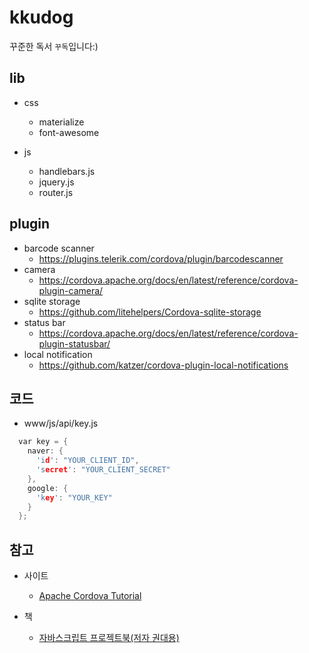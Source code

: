 # kkudog
꾸준한 독서 `꾸독`입니다:)

## lib
- css
  - materialize
  - font-awesome
  
- js
  - handlebars.js
  - jquery.js
  - router.js

## plugin
- barcode scanner
  - https://plugins.telerik.com/cordova/plugin/barcodescanner
- camera
  - https://cordova.apache.org/docs/en/latest/reference/cordova-plugin-camera/
- sqlite storage
  - https://github.com/litehelpers/Cordova-sqlite-storage
- status bar
  - https://cordova.apache.org/docs/en/latest/reference/cordova-plugin-statusbar/
- local notification
  - https://github.com/katzer/cordova-plugin-local-notifications

## 코드
- www/js/api/key.js
```c
  var key = {
    naver: {
      'id': "YOUR_CLIENT_ID",
      'secret': "YOUR_CLIENT_SECRET"
    },
    google: {
      'key': "YOUR_KEY"
    }
  };
  ```

## 참고
- 사이트
  - [Apache Cordova Tutorial](https://ccoenraets.github.io/cordova-tutorial/)

- 책
  - [자바스크립트 프로젝트북(저자 권대용)](http://www.hanbit.co.kr/store/books/look.php?p_code=B8907454397)
